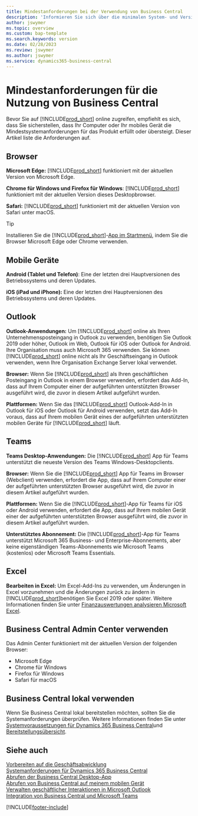 ```yaml
---
title: Mindestanforderungen bei der Verwendung von Business Central
description: 'Informieren Sie sich über die minimalen System- und Versionsanforderungen für die Verwendung von Business Central online, die im Folgenden beschrieben werden.'
author: jswymer
ms.topic: overview
ms.custom: bap-template
ms.search.keywords: version
ms.date: 02/28/2023
ms.review: jswymer
ms.author: jswymer
ms.service: dynamics365-business-central
---
```

# Mindestanforderungen für die Nutzung von Business Central

Bevor Sie auf [!INCLUDE[prod_short](includes/prod_short.md)] online zugreifen, empfiehlt es sich, dass Sie sicherstellen, dass Ihr Computer oder Ihr mobiles Gerät die Mindestsystemanforderungen für das Produkt erfüllt oder übersteigt. Dieser Artikel liste die Anforderungen auf.  

## Browser

**Microsoft Edge:** [!INCLUDE[prod_short](includes/prod_short.md)] funktioniert mit der aktuellen Version von Microsoft Edge.
  
**Chrome für Windows und Firefox für Windows**: [!INCLUDE[prod_short](includes/prod_short.md)] funktioniert mit der aktuellen Version dieses Desktopbrowser.
 
**Safari:** [!INCLUDE[prod_short](includes/prod_short.md)] funktioniert mit der aktuellen Version von Safari unter macOS.  

> [!TIP]
> Installieren Sie die [!INCLUDE[prod_short](includes/prod_short.md)]-[App im Startmenü](install-desktop-app.md#install-the-app-for-business-central-online), indem Sie die Browser Microsoft Edge oder Chrome verwenden.

## Mobile Geräte

**Android (Tablet und Telefon)**: Eine der letzten drei Hauptversionen des Betriebssystems und deren Updates.

**iOS (iPad und iPhone):** Eine der letzten drei Hauptversionen des Betriebssystems und deren Updates.

## Outlook

**Outlook-Anwendungen:** Um [!INCLUDE[prod_short](includes/prod_short.md)] online als Ihren Unternehmensposteingang in Outlook zu verwenden, benötigen Sie Outlook 2019 oder höher, Outlook im Web, Outlook für iOS oder Outlook for Android. Ihre Organisation muss auch Microsoft 365 verwenden. Sie können [!INCLUDE[prod_short](includes/prod_short.md)] online nicht als Ihr Geschäftseingang in Outlook verwenden, wenn Ihre Organisation Exchange Server lokal verwendet. 

**Browser:** Wenn Sie [!INCLUDE[prod_short](includes/prod_short.md)] als Ihren geschäftlichen Posteingang in Outlook in einem Browser verwenden, erfordert das Add-In, dass auf Ihrem Computer einer der aufgeführten unterstützten Browser ausgeführt wird, die zuvor in diesem Artikel aufgeführt wurden.

**Plattformen:** Wenn Sie das [!INCLUDE[prod_short](includes/prod_short.md)] Outlook-Add-In in Outlook für iOS oder Outlook für Android verwenden, setzt das Add-In voraus, dass auf Ihrem mobilen Gerät eines der aufgeführten unterstützten mobilen Geräte für [!INCLUDE[prod_short](includes/prod_short.md)] läuft.  

## Teams

**Teams Desktop-Anwendungen:** Die [!INCLUDE[prod_short](includes/prod_short.md)] App für Teams unterstützt die neueste Version des Teams Windows-Desktopclients. 

**Browser:** Wenn Sie die [!INCLUDE[prod_short](includes/prod_short.md)] App für Teams im Browser (Webclient) verwenden, erfordert die App, dass auf Ihrem Computer einer der aufgeführten unterstützten Browser ausgeführt wird, die zuvor in diesem Artikel aufgeführt wurden. 

**Plattformen:** Wenn Sie die [!INCLUDE[prod_short](includes/prod_short.md)]-App für Teams für iOS oder Android verwenden, erfordert die App, dass auf Ihrem mobilen Gerät einer der aufgeführten unterstützten Browser ausgeführt wird, die zuvor in diesem Artikel aufgeführt wurden.

**Unterstütztes Abonnement:** Die [!INCLUDE[prod_short](includes/prod_short.md)]-App für Teams unterstützt Microsoft 365 Business- und Enterprise-Abonnements, aber keine eigenständigen Teams-Abonnements wie Microsoft Teams (kostenlos) oder Microsoft Teams Essentials.

## Excel

**Bearbeiten in Excel:** Um Excel-Add-Ins zu verwenden, um Änderungen in Excel vorzunehmen und die Änderungen zurück zu ändern in [!INCLUDE[prod_short](includes/prod_short.md)]benötigen Sie Excel 2019 oder später. Weitere Informationen finden Sie unter [Finanzauswertungen analysieren Microsoft Excel](finance-analyze-excel.md).  

## <a name="TAC"></a> Business Central Admin Center verwenden

Das Admin Center funktioniert mit der aktuellen Version der folgenden Browser:

- Microsoft Edge
- Chrome für Windows
- Firefox für Windows
- Safari für macOS

## Business Central lokal verwenden

Wenn Sie Business Central lokal bereitstellen möchten, sollten Sie die Systemanforderungen überprüfen. Weitere Informationen finden Sie unter [Systemvoraussetzungen für Dynamics 365 Business Central](/dynamics365/business-central/dev-itpro/deployment/system-requirements-business-central-v22)und [Bereitstellungsübersicht](/dynamics365/business-central/dev-itpro/deployment/deployment).  

## Siehe auch

[Vorbereiten auf die Geschäftsabwicklung](ui-get-ready-business.md)  
[Systemanforderungen für Dynamics 365 Business Central](/dynamics365/business-central/dev-itpro/deployment/system-requirements-business-central-v20)  
[Abrufen der Business Central Desktop-App](install-desktop-app.md)  
[Abrufen von Business Central auf meinem mobilen Gerät](install-mobile-app.md)  
[Verwalten geschäftlicher Interaktionen in Microsoft Outlook](admin-outlook.md)  
[Integration von Business Central und Microsoft Teams](across-teams-overview.md)  

[!INCLUDE[footer-include](includes/footer-banner.md)]
